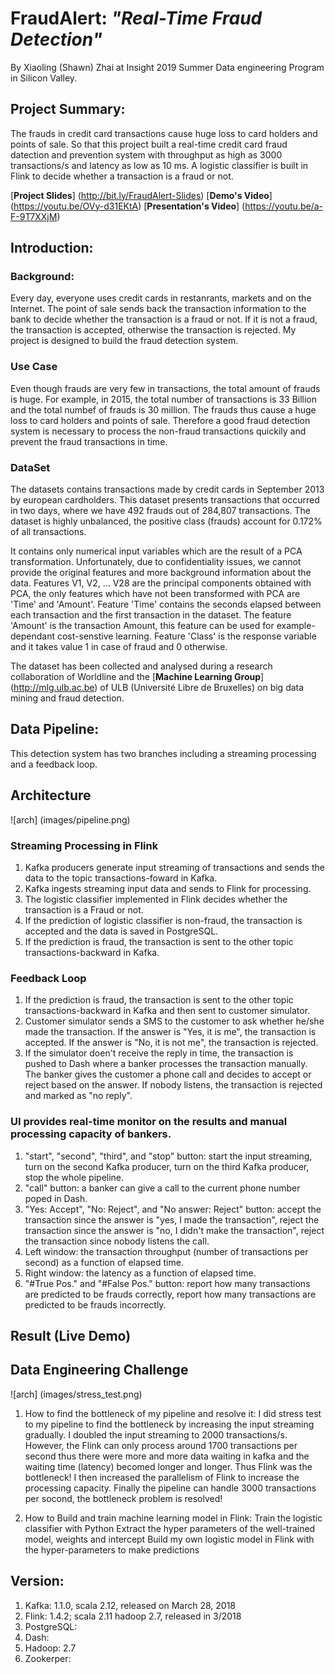 # FraudAlert: *"Real-Time Fraud Detection"*

By Xiaoling (Shawn) Zhai at Insight 2019 Summer Data engineering Program in Silicon Valley.

## Project Summary:
The frauds in credit card transactions cause huge loss to card holders and points of sale. So that this project built a real-time credit card fraud datection and prevention system with throughput as high as 3000 transactions/s and latency as low as 10 ms. A logistic classifier is built in Flink to decide whether a transaction is a fraud or not.

[**Project Slides**] (http://bit.ly/FraudAlert-Slides)
[**Demo's Video**] (https://youtu.be/OVy-d31EKtA)
[**Presentation's Video**] (https://youtu.be/a-F-9T7XXjM)

## Introduction:

### Background:
Every day, everyone uses credit cards in restanrants, markets and on the Internet. The point of sale sends back the transaction information to the bank to decide whether the transaction is a fraud or not. If it is not a fraud, the transaction is accepted, otherwise the transaction is rejected. My project is designed to build the fraud detection system.
### Use Case
Even though frauds are very few in transactions, the total amount of frauds is huge. For example, in 2015, the total number of transactions is 33 Billion and the total numbef of frauds is 30 million. The frauds thus cause a huge loss to card holders and points of sale. Therefore a good fraud detection system is necessary to process the non-fraud transactions quickily and prevent the fraud transactions in time.
### DataSet
The datasets contains transactions made by credit cards in September 2013 by european cardholders. This dataset presents transactions that occurred in two days, where we have 492 frauds out of 284,807 transactions. The dataset is highly unbalanced, the positive class (frauds) account for 0.172% of all transactions.

It contains only numerical input variables which are the result of a PCA transformation. Unfortunately, due to confidentiality issues, we cannot provide the original features and more background information about the data. Features V1, V2, ... V28 are the principal components obtained with PCA, the only features which have not been transformed with PCA are 'Time' and 'Amount'. Feature 'Time' contains the seconds elapsed between each transaction and the first transaction in the dataset. The feature 'Amount' is the transaction Amount, this feature can be used for example-dependant cost-senstive learning. Feature 'Class' is the response variable and it takes value 1 in case of fraud and 0 otherwise.

The dataset has been collected and analysed during a research collaboration of Worldline and the [**Machine Learning Group**] (http://mlg.ulb.ac.be) of ULB (Université Libre de Bruxelles) on big data mining and fraud detection.

## Data Pipeline:
This detection system has two branches including a streaming processing and a feedback loop.
## Architecture
![arch] (images/pipeline.png)
### Streaming Processing in Flink
1. Kafka producers generate input streaming of transactions and sends the data to the topic transactions-foward in Kafka.
2. Kafka ingests streaming input data and sends to Flink for processing.
3. The logistic classifier implemented in Flink decides whether the transaction is a Fraud or not.
4. If the prediction of logistic classifier is non-fraud, the transaction is accepted and the data is saved in PostgreSQL.
5. If the prediction is fraud, the transaction is sent to the other topic transactions-backward in Kafka.
### Feedback Loop
1. If the prediction is fraud, the transaction is sent to the other topic transactions-backward in Kafka and then sent to customer simulator.
2. Customer simulator sends a SMS to the customer to ask whether he/she made the transaction. If the answer is "Yes, it is me", the transaction is accepted. If the answer is "No, it is not me", the transaction is rejected.
3. If the simulator doen't receive the reply in time, the transaction is pushed to Dash where a banker processes the transaction manually. The banker gives the customer a phone call and decides to accept or reject based on the answer. If nobody listens, the transaction is rejected and marked as "no reply".

### UI provides real-time monitor on the results and manual processing capacity of bankers. 
1. "start", "second", "third", and "stop" button: start the input streaming, turn on the second Kafka producer, turn on the third Kafka producer, stop the whole pipeline.
2. "call" button: a banker can give a call to the current phone number poped in Dash.
3. "Yes: Accept", "No: Reject", and "No answer: Reject" button: accept the transaction since the answer is "yes, I made the transaction", reject the transaction since the answer is "no, I didn't make the transaction", reject the transaction since nobody listens the call.
4. Left window: the transaction throughput (number of transactions per second) as a function of elapsed time.
5. Right window: the latency as a function of elapsed time.
6. "#True Pos." and "#False Pos." button: report how many transactions are predicted to be frauds correctly, report how many transactions are predicted to be frauds incorrectly.

## Result (Live Demo)

## Data Engineering Challenge
![arch] (images/stress_test.png)

1. How to find the bottleneck of my pipeline and resolve it:
   I did stress test to my pipeline to find the bottleneck by increasing the input streaming gradually. I doubled the input streaming to 2000 transactions/s. However, the Flink can only process around 1700 transactions per second thus there were more and more data waiting in kafka and the waiting time (latency) becomed longer and longer. Thus Flink was the bottleneck! I then increased the parallelism of Flink to increase the processing capacity. Finally the pipeline can handle 3000 transactions per socond, the bottleneck problem is resolved!

2. How to Build and train machine learning model in Flink:
Train the logistic classifier with Python
Extract the hyper parameters of the well-trained model, weights and intercept
Build my own logistic model in Flink with the hyper-parameters to make predictions



## Version:
1. Kafka: 1.1.0, scala 2.12,  released on March 28, 2018
2. Flink: 1.4.2;   scala 2.11  hadoop 2.7, released in 3/2018
3. PostgreSQL:
4. Dash:
5. Hadoop: 2.7
6. Zookerper: 



